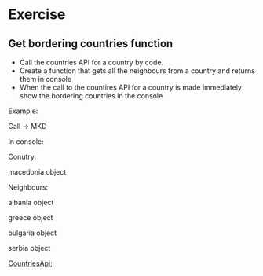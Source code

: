 # Exercise
## Get bordering countries function
* Call the countries API for a country  by code.
* Create a function that gets all the neighbours from a country and returns them in console
* When the call to the countires API for a country is made immediately show the bordering countries in the console

Example:

Call -> MKD

In console:

Conutry:

macedonia object

Neighbours:

albania object

greece object

bulgaria object

serbia object

[CountriesApi](https://restcountries.eu/);
